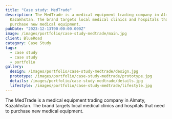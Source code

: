 ```yaml
---
title: "Case study: MedTrade"
description: The MedTrade is a medical equipment trading company in Almaty,
  Kazakhstan. The brand targets local medical clinics and hospitals that need to
  purchase new medical equipment.
pubDate: "2023-12-13T00:00:00.000Z"
image: /images/portfolio/case-study-medtrade/main.jpg
client: BlueRoad
category: Case Study
tags:
  - case study
  - case study
  - portfolio
gallery:
  design: /images/portfolio/case-study-medtrade/design.jpg
  prototype: /images/portfolio/case-study-medtrade/prototype.jpg
  details: /images/portfolio/case-study-medtrade/details.jpg
  lifestyle: /images/portfolio/case-study-medtrade/lifestyle.jpg
---
```


The MedTrade is a medical equipment trading company in Almaty, Kazakhstan. The brand targets local medical clinics and hospitals that need to purchase new medical equipment.